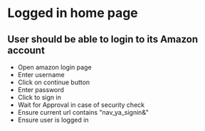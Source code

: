 # Logged in home page 

## User should be able to login to its Amazon account
* Open amazon login page
* Enter username
* Click on continue button
* Enter password
* Click to sign in
* Wait for Approval in case of security check
* Ensure current url contains "nav_ya_signin&"
* Ensure user is logged in
